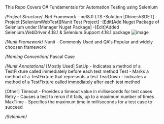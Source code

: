 This Repo Covers C# Fundamentals for Automation Testing using Selenium

/*Project Structure*/
.Net Framework - net8.0 LTS
-Solution [DhineshSDET]
  -Project [SeleniumWebTest][Nunit Test Project]
      -[Edit]Add Nuget Package of Selenium under [Manager Nuget Package]
        -[Edit]Added Selenium.WebDriver 4.18.1 & Selenium.Support 4.18.1 package
                 ![image](https://github.com/DhineshSDET/Selenium_NunitTestFW/assets/163389482/dbebed17-2864-4379-a7eb-799071a55a7a)

/*Nunit Framework*/
Nunit - Commonly Used and QA's Popular and widely choosen framework

/*Naming Convention*/
Pascal Case 

/*Nunit Annotations*/
[Mostly Used]
SetUp - Indicates a method of a TestFixture called immediately before each test method
Test - Marks a method of a TestFixture that represents a test
TearDown - Indicates a method of a TestFixture called immediately after each test method

[Other]
Timeout - Provides a timeout value in milliseconds for test cases
Retry - Causes a test to rerun if it fails, up to a maximum number of times
MaxTime - Specifies the maximum time in milliseconds for a test case to succeed

/*Selenium*/
